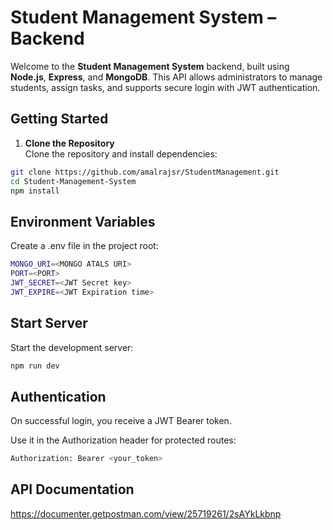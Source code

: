 
# Student Management System – Backend

Welcome to the **Student Management System** backend, built using **Node.js**, **Express**, and **MongoDB**. This API allows administrators to manage students, assign tasks, and supports secure login with JWT authentication.

## Getting Started

1. **Clone the Repository**  
 Clone the repository and install dependencies:
 
```bash
git clone https://github.com/amalrajsr/StudentManagement.git
cd Student-Management-System
npm install
```

##  Environment Variables
Create a .env file in the project root:
```bash
MONGO_URI=<MONGO ATALS URI>
PORT=<PORT>
JWT_SECRET=<JWT Secret key>
JWT_EXPIRE=<JWT Expiration time>
```

##  Start Server
Start the development server:
```bash
npm run dev
```

##  Authentication
On successful login, you receive a JWT Bearer token.

Use it in the Authorization header for protected routes:
```bash
Authorization: Bearer <your_token>
```

## API Documentation
https://documenter.getpostman.com/view/25719261/2sAYkLkbnp